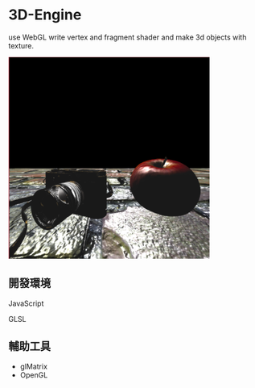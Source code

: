 # 3D-Engine
use WebGL write vertex and fragment shader and make 3d objects with texture.

<img src = "https://github.com/LiMinChu914/3D-Engine/blob/main/image_rm.png" width = "400" height = "400">

## 開發環境
JavaScript

GLSL

## 輔助工具
- glMatrix
- OpenGL
